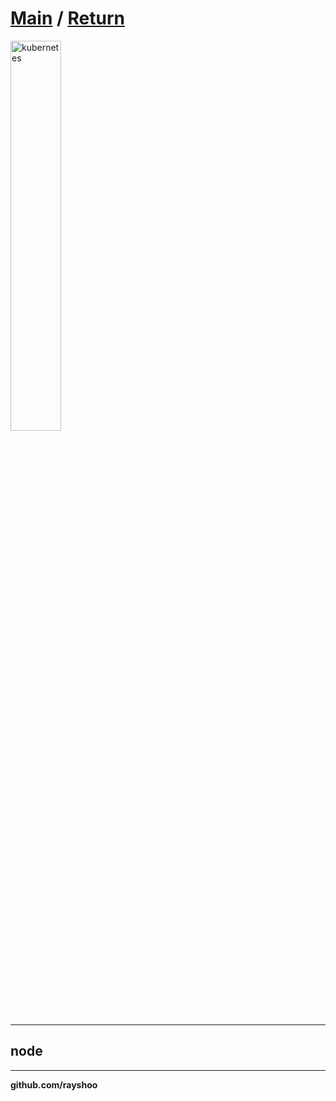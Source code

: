 # [Main](../../README.md) / [Return](index.md)

<img src="../../image/kubernetes.png" alt="kubernetes" width="40%">

<hr/>

## node


<hr/>

**github.com/rayshoo**